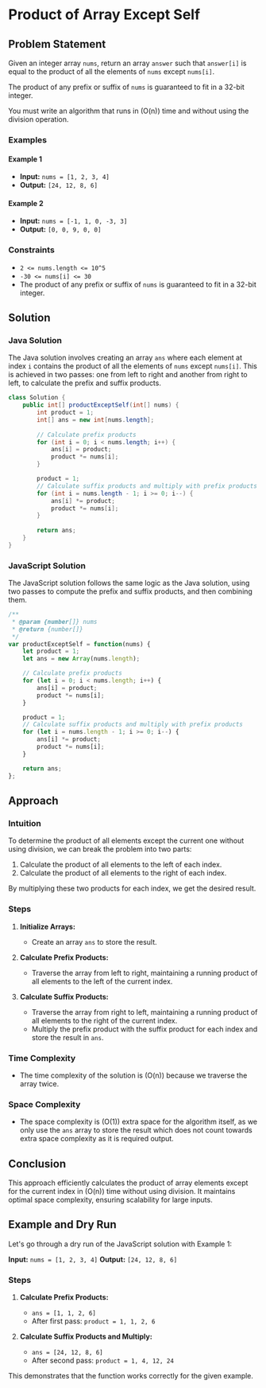 # Product of Array Except Self

## Problem Statement

Given an integer array `nums`, return an array `answer` such that `answer[i]` is equal to the product of all the elements of `nums` except `nums[i]`.

The product of any prefix or suffix of `nums` is guaranteed to fit in a 32-bit integer.

You must write an algorithm that runs in \(O(n)\) time and without using the division operation.

### Examples

#### Example 1

- **Input:** `nums = [1, 2, 3, 4]`
- **Output:** `[24, 12, 8, 6]`

#### Example 2

- **Input:** `nums = [-1, 1, 0, -3, 3]`
- **Output:** `[0, 0, 9, 0, 0]`

### Constraints

- `2 <= nums.length <= 10^5`
- `-30 <= nums[i] <= 30`
- The product of any prefix or suffix of `nums` is guaranteed to fit in a 32-bit integer.

## Solution

### Java Solution

The Java solution involves creating an array `ans` where each element at index `i` contains the product of all the elements of `nums` except `nums[i]`. This is achieved in two passes: one from left to right and another from right to left, to calculate the prefix and suffix products.

```java
class Solution {
    public int[] productExceptSelf(int[] nums) {
        int product = 1;
        int[] ans = new int[nums.length];
        
        // Calculate prefix products
        for (int i = 0; i < nums.length; i++) {
            ans[i] = product;
            product *= nums[i];
        }

        product = 1;
        // Calculate suffix products and multiply with prefix products
        for (int i = nums.length - 1; i >= 0; i--) {
            ans[i] *= product;
            product *= nums[i];
        }
        
        return ans;
    }
}
```

### JavaScript Solution

The JavaScript solution follows the same logic as the Java solution, using two passes to compute the prefix and suffix products, and then combining them.

```javascript
/**
 * @param {number[]} nums
 * @return {number[]}
 */
var productExceptSelf = function(nums) {
    let product = 1;
    let ans = new Array(nums.length);

    // Calculate prefix products
    for (let i = 0; i < nums.length; i++) {
        ans[i] = product;
        product *= nums[i];
    }

    product = 1;
    // Calculate suffix products and multiply with prefix products
    for (let i = nums.length - 1; i >= 0; i--) {
        ans[i] *= product;
        product *= nums[i];
    }

    return ans;
};
```

## Approach

### Intuition

To determine the product of all elements except the current one without using division, we can break the problem into two parts:
1. Calculate the product of all elements to the left of each index.
2. Calculate the product of all elements to the right of each index.

By multiplying these two products for each index, we get the desired result.

### Steps

1. **Initialize Arrays:**
   - Create an array `ans` to store the result.

2. **Calculate Prefix Products:**
   - Traverse the array from left to right, maintaining a running product of all elements to the left of the current index.

3. **Calculate Suffix Products:**
   - Traverse the array from right to left, maintaining a running product of all elements to the right of the current index.
   - Multiply the prefix product with the suffix product for each index and store the result in `ans`.

### Time Complexity

- The time complexity of the solution is \(O(n)\) because we traverse the array twice.

### Space Complexity

- The space complexity is \(O(1)\) extra space for the algorithm itself, as we only use the `ans` array to store the result which does not count towards extra space complexity as it is required output.

## Conclusion

This approach efficiently calculates the product of array elements except for the current index in \(O(n)\) time without using division. It maintains optimal space complexity, ensuring scalability for large inputs.

## Example and Dry Run

Let's go through a dry run of the JavaScript solution with Example 1:

**Input:** `nums = [1, 2, 3, 4]`
**Output:** `[24, 12, 8, 6]`

### Steps

1. **Calculate Prefix Products:**
   - `ans = [1, 1, 2, 6]`
   - After first pass: `product = 1, 1, 2, 6`

2. **Calculate Suffix Products and Multiply:**
   - `ans = [24, 12, 8, 6]`
   - After second pass: `product = 1, 4, 12, 24`

This demonstrates that the function works correctly for the given example.
